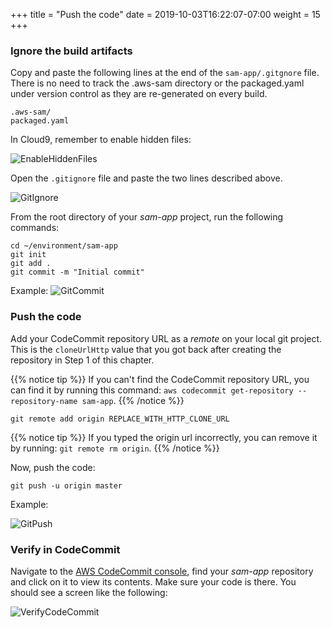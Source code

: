 +++
title = "Push the code"
date = 2019-10-03T16:22:07-07:00
weight = 15
+++

### Ignore the build artifacts
Copy and paste the following lines at the end of the `sam-app/.gitgnore` file. There is no need to track the  .aws-sam directory or the packaged.yaml under version control as they are re-generated on every build. 

```
.aws-sam/
packaged.yaml
```

In Cloud9, remember to enable hidden files: 

![EnableHiddenFiles](/images/screenshot-hidden-files-cloud9.png)

Open the `.gitignore` file and paste the two lines described above. 

![GitIgnore](/images/screenshot-git-ignore.png)

From the root directory of your _sam-app_ project, run the following commands:

```
cd ~/environment/sam-app
git init
git add .
git commit -m "Initial commit"
```

Example: 
![GitCommit](/images/screenshot-git-commit.png)

### Push the code
Add your CodeCommit repository URL as a _remote_ on your local git project. This is the `cloneUrlHttp` value that you got back after creating the repository in Step 1 of this chapter.

{{% notice tip %}}
If you can't find the CodeCommit repository URL, you can find it by running this command: `aws codecommit get-repository --repository-name sam-app`.
{{% /notice %}}

```
git remote add origin REPLACE_WITH_HTTP_CLONE_URL
```

{{% notice tip %}}
If you typed the origin url incorrectly, you can remove it by running: `git remote rm origin`.
{{% /notice %}}

Now, push the code:

```
git push -u origin master
```

Example:

![GitPush](/images/screenshot-git-push.png)

### Verify in CodeCommit
Navigate to the [AWS CodeCommit console](https://console.aws.amazon.com/codesuite/codecommit/home), find your _sam-app_ repository and click on it to view its contents. Make sure your code is there. You should see a screen like the following:

![VerifyCodeCommit](/images/screenshot-verify-codecommit.png)